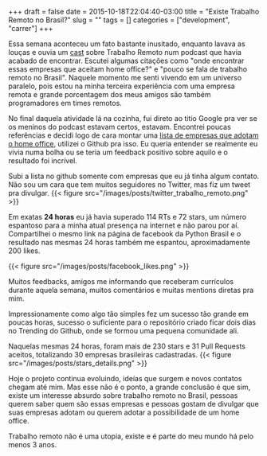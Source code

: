 +++ 
draft = false
date = 2015-10-18T22:04:40-03:00
title = "Existe Trabalho Remoto no Brasil?"
slug = "" 
tags = []
categories = ["development", "carrer"]
+++

Essa semana aconteceu um fato bastante inusitado, enquanto lavava as louças e ouvia um [cast](http://devnaestrada.com.br/2015/05/29/devcast-trabalho-remoto.html) sobre Trabalho Remoto num podcast que havia acabado de encontrar. Escutei algumas citações como "onde encontrar essas empresas que aceitam home office?" e "pouco se fala de trabalho remoto no Brasil". Naquele momento me senti vivendo em um universo paralelo, pois estou na minha terceira experiência com uma empresa remota e grande porcentagem dos meus amigos são também programadores em times remotos.


No final daquela atividade lá na cozinha, fui direto ao titio Google pra ver se os meninos do podcast estavam certos, estavam. Encontrei poucas referências e decidi logo de cara montar uma [lista de empresas que adotam o home office](https://github.com/lerrua/remote-jobs-brazil), utilizei o Github pra isso. Eu queria entender se realmente eu vivia numa bolha ou se teria um feedback positivo sobre aquilo e o resultado foi incrível.


Subi a lista no github somente com empresas que eu já tinha algum contato. Não sou um cara que tem muitos seguidores no Twitter, mas fiz um tweet pra divulgar.
{{< figure src="/images/posts/twitter_trabalho_remoto.png" >}}

Em exatas **24 horas** eu já havia superado 114 RTs e 72 stars, um número espantoso para a minha atual presença na internet e não parou por aí.
Compartilhei o mesmo link na página de facebook da Python Brasil e o resultado nas mesmas 24 horas também me espantou, aproximadamente 200 likes.

{{< figure src="/images/posts/facebook_likes.png" >}}

Muitos feedbacks, amigos me informando que receberam currículos durante aquela semana, muitos comentários e muitas mentions diretas pra mim. 

Impressionamente como algo tão simples fez um sucesso tão grande em poucas horas, sucesso o suficiente para o repositório criado ficar dois dias no Trending do Github, onde se formou uma pequena comunidade ali.

Naquelas mesmas 24 horas, foram mais de 230 stars e 31 Pull Requests aceitos, totalizando 30 empresas brasileiras cadastradas.
{{< figure src="/images/posts/stars_details.png" >}}

Hoje o projeto continua evoluindo, ideías que surgem e novos contatos chegam até mim. Mas esse não é o ponto, a grande conclusão é que sim, existe um interesse absurdo sobre trabalho remoto no Brasil, pessoas querem saber quem são essas empresas e pessoas gostam de divulgar que suas empresas adotam ou querem adotar a possibilidade de um home office.

Trabalho remoto não é uma utopia, existe e é parte do meu mundo há pelo menos 3 anos.
